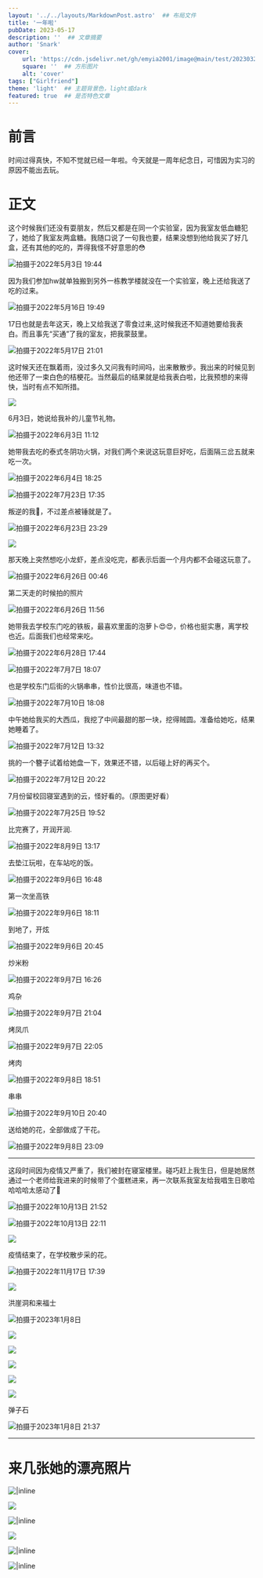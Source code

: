 ```yaml
---
layout: '../../layouts/MarkdownPost.astro'  ## 布局文件
title: '一年啦'
pubDate: 2023-05-17
description: ''  ## 文章摘要
author: 'Snark'
cover:
    url: 'https://cdn.jsdelivr.net/gh/emyia2001/image@main/test/202303211456527.jpg'  ## 宽屏图片  wide/big/inline
    square: ''  ## 方形图片
    alt: 'cover'
tags: ["Girlfriend"]
theme: 'light'  ## 主题背景色，light或dark
featured: true  ## 是否特色文章
---
```


# 前言

 时间过得真快，不知不觉就已经一年啦。今天就是一周年纪念日，可惜因为实习的原因不能出去玩。

# 正文

这个时候我们还没有耍朋友，然后又都是在同一个实验室，因为我室友低血糖犯了，她给了我室友两盒糖。我随口说了一句我也要，结果没想到他给我买了好几盒，还有其他的吃的，弄得我怪不好意思的😳

![拍摄于2022年5月3日 19:44](https://cdn.jsdelivr.net/gh/emyia2001/image@main/test/202305171122681.HEIC)

因为我们参加hw就单独搬到另外一栋教学楼就没在一个实验室，晚上还给我送了吃的过来。

![拍摄于2022年5月16日 19:49](https://cdn.jsdelivr.net/gh/emyia2001/image@main/test/202305171122682.HEIC)

17日也就是去年这天，晚上又给我送了零食过来,这时候我还不知道她要给我表白。而且事先“买通”了我的室友，把我蒙鼓里。

![拍摄于2022年5月17日 21:01](https://cdn.jsdelivr.net/gh/emyia2001/image@main/test/202305171215367.png)

这时候天还在飘着雨，没过多久又问我有时间吗，出来散散步。我出来的时候见到他还带了一束白色的桔梗花。当然最后的结果就是给我表白啦，比我预想的来得快，当时有点不知所措。

![](https://cdn.jsdelivr.net/gh/emyia2001/image@main/test/202305171215418.png)

6月3日，她说给我补的儿童节礼物。

![拍摄于2022年6月3日 11:12](https://cdn.jsdelivr.net/gh/emyia2001/image@main/test/202305171122685.JPG)

她带我去吃的泰式冬阴功火锅，对我们两个来说这玩意巨好吃，后面隔三岔五就来吃一次。

![拍摄于2022年6月4日 18:25](https://cdn.jsdelivr.net/gh/emyia2001/image@main/test/202305171120602.JPG)

![拍摄于2022年7月23日 17:35](https://cdn.jsdelivr.net/gh/emyia2001/image@main/test/202305171124554.JPG)

叛逆的我🫤，不过差点被锤就是了。

![拍摄于2022年6月23日 23:29](https://cdn.jsdelivr.net/gh/emyia2001/image@main/test/202305171120604.JPG)

![](https://cdn.jsdelivr.net/gh/emyia2001/image@main/test/202305171120605.JPG)

那天晚上突然想吃小龙虾，差点没吃完，都表示后面一个月内都不会碰这玩意了。

![拍摄于2022年6月26日 00:46](https://cdn.jsdelivr.net/gh/emyia2001/image@main/test/202305171120606.JPG)

第二天走的时候拍的照片

![拍摄于2022年6月26日 11:56](https://cdn.jsdelivr.net/gh/emyia2001/image@main/test/202305171120607.JPG)

她带我去学校东门吃的铁板，最喜欢里面的泡萝卜😍😍，价格也挺实惠，离学校也近。后面我们也经常来吃。

![拍摄于2022年6月28日 17:44](https://cdn.jsdelivr.net/gh/emyia2001/image@main/test/202305171123514.JPG)

![拍摄于2022年7月7日 18:07](https://cdn.jsdelivr.net/gh/emyia2001/image@main/test/202305171123516.JPG)

也是学校东门后街的火锅串串，性价比很高，味道也不错。

![拍摄于2022年7月10日 18:08](https://cdn.jsdelivr.net/gh/emyia2001/image@main/test/202305171123517.JPG)

中午她给我买的大西瓜，我挖了中间最甜的那一块，挖得贼圆。准备给她吃，结果她睡着了。

![拍摄于2022年7月12日 13:32](https://cdn.jsdelivr.net/gh/emyia2001/image@main/test/202305171123519.JPG)

挑的一个簪子试着给她盘一下，效果还不错，以后碰上好的再买个。

![拍摄于2022年7月12日 20:22](https://cdn.jsdelivr.net/gh/emyia2001/image@main/test/202305171123520.JPG)

7月份留校回寝室遇到的云，怪好看的。（原图更好看）

![拍摄于2022年7月25日 19:52](https://cdn.jsdelivr.net/gh/emyia2001/image@main/test/202305171124555.JPG)

比完赛了，开润开润.

![拍摄于2022年8月9日 13:17](https://cdn.jsdelivr.net/gh/emyia2001/image@main/test/202305171125817.JPG)

去垫江玩啦，在车站吃的饭。

![拍摄于2022年9月6日 16:48](https://cdn.jsdelivr.net/gh/emyia2001/image@main/test/202305171125818.JPG)

第一次坐高铁

![拍摄于2022年9月6日 18:11](https://cdn.jsdelivr.net/gh/emyia2001/image@main/test/202305171125819.JPG)

到地了，开炫

![拍摄于2022年9月6日 20:45](https://cdn.jsdelivr.net/gh/emyia2001/image@main/test/202305171411165.png)

炒米粉

![拍摄于2022年9月7日 16:26](https://cdn.jsdelivr.net/gh/emyia2001/image@main/test/202305171125820.JPG)

鸡杂

![拍摄于2022年9月7日 21:04](https://cdn.jsdelivr.net/gh/emyia2001/image@main/test/202305171125821.JPG)

烤凤爪

![拍摄于2022年9月7日 22:05](https://cdn.jsdelivr.net/gh/emyia2001/image@main/test/202305171125822.JPG)

烤肉

![拍摄于2022年9月8日 18:51](https://cdn.jsdelivr.net/gh/emyia2001/image@main/test/202305171127961.JPG)

串串

![拍摄于2022年9月10日 20:40](https://cdn.jsdelivr.net/gh/emyia2001/image@main/test/202305171421563.png)

送给她的花，全部做成了干花。

![拍摄于2022年9月8日 23:09](https://cdn.jsdelivr.net/gh/emyia2001/image@main/test/202305171127962.JPG)

---

这段时间因为疫情又严重了，我们被封在寝室楼里。碰巧赶上我生日，但是她居然通过一个老师给我进来的时候带了个蛋糕进来，再一次联系我室友给我唱生日歌哈哈哈哈太感动了🥲

![拍摄于2022年10月13日 21:52](https://cdn.jsdelivr.net/gh/emyia2001/image@main/test/202305171128722.PNG)

![拍摄于2022年10月13日 22:11](https://cdn.jsdelivr.net/gh/emyia2001/image@main/test/202305171128723.JPG)

![](https://cdn.jsdelivr.net/gh/emyia2001/image@main/test/202305171129993.JPG)

疫情结束了，在学校散步采的花。

![拍摄于2022年11月17日 17:39](https://cdn.jsdelivr.net/gh/emyia2001/image@main/test/202305171129995.JPG)

![](https://cdn.jsdelivr.net/gh/emyia2001/image@main/test/202305171454784.JPG)

洪崖洞和来福士

![拍摄于2023年1月8日](https://cdn.jsdelivr.net/gh/emyia2001/image@main/test/202305171131204.JPG)

![](https://cdn.jsdelivr.net/gh/emyia2001/image@main/test/202305171131203.JPG)

![](https://cdn.jsdelivr.net/gh/emyia2001/image@main/test/202305171453745.png)

![](https://cdn.jsdelivr.net/gh/emyia2001/image@main/test/202305171454677.png)

![](https://cdn.jsdelivr.net/gh/emyia2001/image@main/test/202305171453510.png)

![](https://cdn.jsdelivr.net/gh/emyia2001/image@main/test/202305171453620.png)

弹子石

![拍摄于2023年1月8日 21:37](https://cdn.jsdelivr.net/gh/emyia2001/image@main/test/202305171131205.JPG)

---

# 来几张她的漂亮照片

![|inline](https://cdn.jsdelivr.net/gh/emyia2001/image@main/test/202305171124552.JPG)

![](https://cdn.jsdelivr.net/gh/emyia2001/image@main/test/202305171609606.png)

![|inline](https://cdn.jsdelivr.net/gh/emyia2001/image@main/test/202305171609909.png)

![](https://cdn.jsdelivr.net/gh/emyia2001/image@main/test/202305171609571.png)

![|inline](https://cdn.jsdelivr.net/gh/emyia2001/image@main/test/202305171609421.png)

![|inline](https://cdn.jsdelivr.net/gh/emyia2001/image@main/test/202305171609580.png)

